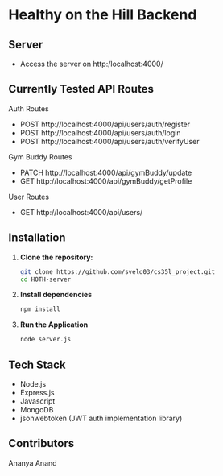 # Healthy on the Hill Backend

## Server

* Access the server on http:/localhost:4000/

## Currently Tested API Routes

Auth Routes
* POST http://localhost:4000/api/users/auth/register
* POST http://localhost:4000/api/users/auth/login
* POST http://localhost:4000/api/users/auth/verifyUser

Gym Buddy Routes
* PATCH http://localhost:4000/api/gymBuddy/update
* GET http://localhost:4000/api/gymBuddy/getProfile

User Routes
* GET http://localhost:4000/api/users/

## Installation

1. **Clone the repository:**
   ```bash
   git clone https://github.com/sveld03/cs35l_project.git
   cd HOTH-server
   ```
2. **Install dependencies**
    ```bash
    npm install
    ```
3. **Run the Application**
    ```bash
    node server.js
    ```
## Tech Stack
* Node.js
* Express.js
* Javascript
* MongoDB
* jsonwebtoken (JWT auth implementation library)



## Contributors
Ananya Anand

